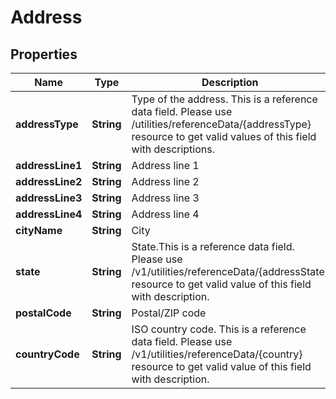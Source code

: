 # Address

## Properties
Name | Type | Description | Notes
------------ | ------------- | ------------- | -------------
**addressType** | **String** | Type of the address. This is a reference data field. Please use /utilities/referenceData/{addressType} resource to get valid values of this field with descriptions. | 
**addressLine1** | **String** | Address line 1 | 
**addressLine2** | **String** | Address line 2 |  [optional]
**addressLine3** | **String** | Address line 3 |  [optional]
**addressLine4** | **String** | Address line 4 |  [optional]
**cityName** | **String** | City |  [optional]
**state** | **String** | State.This is a reference data field. Please use /v1/utilities/referenceData/{addressState} resource to get valid value of this field with description. |  [optional]
**postalCode** | **String** | Postal/ZIP code |  [optional]
**countryCode** | **String** | ISO country code. This is a reference data field. Please use /v1/utilities/referenceData/{country} resource to get valid value of this field with description. |  [optional]

